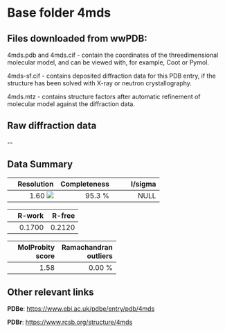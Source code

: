 # Base folder 4mds

## Files downloaded from wwPDB:

4mds.pdb and 4mds.cif - contain the coordinates of the threedimensional molecular model, and can be viewed with, for example, Coot or Pymol.

4mds-sf.cif - contains deposited diffraction data for this PDB entry, if the structure has been solved with X-ray or neutron crystallography.

4mds.mtz - contains structure factors after automatic refinement of molecular model against the diffraction data.

## Raw diffraction data

--<br> 

## Data Summary
|   | Resolution | Completeness| I/sigma |
|---|-------------:|----------------:|--------------:|
|   |1.60 ![](https://github.com/thorn-lab/coronavirus_structural_task_force/blob/master/outreach/ang.svg)|95.3  %|<img width=50/>NULL |

|   | **R-work**| **R-free**   
|---|-------------:|----------------:|           
||0.1700|0.2120|

|   |**MolProbity<br>score**| **Ramachandran<br>outliers** 
|---|-------------:|----------------:|
||1.58|0.00 %|

## Other relevant links 
**PDBe**:  https://www.ebi.ac.uk/pdbe/entry/pdb/4mds
 
**PDBr**: https://www.rcsb.org/structure/4mds 

